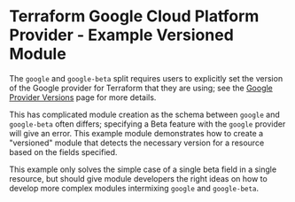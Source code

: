 # Terraform Google Cloud Platform Provider - Example Versioned Module

The `google` and `google-beta` split requires users to explicitly set
the version of the Google provider for Terraform that they are using;
see the [Google Provider Versions](https://www.terraform.io/docs/providers/google/provider_versions.html)
page for more details.

This has complicated module creation as the schema between `google`
and `google-beta` often differs; specifying a Beta feature with
the `google` provider will give an error. This example module
demonstrates how to create a "versioned" module that detects the
necessary version for a resource based on the fields specified.

This example only solves the simple case of a single beta field
in a single resource, but should give module developers the right
ideas on how to develop more complex modules intermixing `google`
and `google-beta`.
